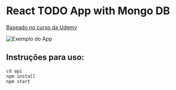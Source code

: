 # React TODO App with Mongo DB

[Baseado no curso da Udemy]()

![Exemplo do App]()


## Instruções para uso:

    cd api
    npm install
    npm start
